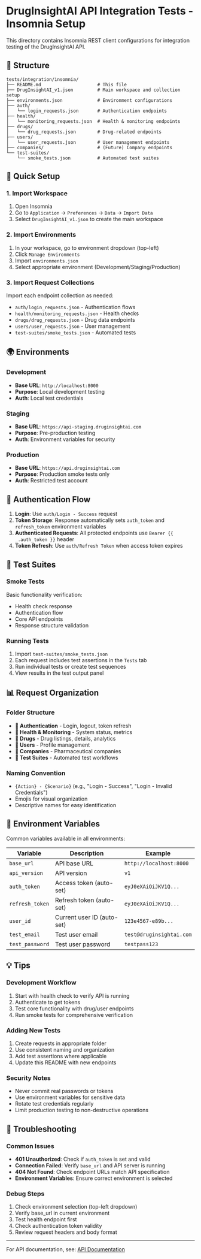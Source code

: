 # DrugInsightAI API Integration Tests - Insomnia Setup

This directory contains Insomnia REST client configurations for integration testing of the DrugInsightAI API.

## 📁 Structure

```
tests/integration/insomnia/
├── README.md                     # This file
├── DrugInsightAI_v1.json         # Main workspace and collection setup
├── environments.json             # Environment configurations
├── auth/
│   └── login_requests.json       # Authentication endpoints
├── health/
│   └── monitoring_requests.json  # Health & monitoring endpoints
├── drugs/
│   └── drug_requests.json        # Drug-related endpoints
├── users/
│   └── user_requests.json        # User management endpoints
├── companies/                    # (Future) Company endpoints
└── test-suites/
    └── smoke_tests.json          # Automated test suites
```

## 🚀 Quick Setup

### 1. Import Workspace
1. Open Insomnia
2. Go to `Application` → `Preferences` → `Data` → `Import Data`
3. Select `DrugInsightAI_v1.json` to create the main workspace

### 2. Import Environments
1. In your workspace, go to environment dropdown (top-left)
2. Click `Manage Environments`
3. Import `environments.json`
4. Select appropriate environment (Development/Staging/Production)

### 3. Import Request Collections
Import each endpoint collection as needed:
- `auth/login_requests.json` - Authentication flows
- `health/monitoring_requests.json` - Health checks
- `drugs/drug_requests.json` - Drug data endpoints
- `users/user_requests.json` - User management
- `test-suites/smoke_tests.json` - Automated tests

## 🌍 Environments

### Development
- **Base URL**: `http://localhost:8000`
- **Purpose**: Local development testing
- **Auth**: Local test credentials

### Staging
- **Base URL**: `https://api-staging.druginsightai.com`
- **Purpose**: Pre-production testing
- **Auth**: Environment variables for security

### Production
- **Base URL**: `https://api.druginsightai.com`
- **Purpose**: Production smoke tests only
- **Auth**: Restricted test account

## 🔐 Authentication Flow

1. **Login**: Use `auth/Login - Success` request
2. **Token Storage**: Response automatically sets `auth_token` and `refresh_token` environment variables
3. **Authenticated Requests**: All protected endpoints use `Bearer {{ _.auth_token }}` header
4. **Token Refresh**: Use `auth/Refresh Token` when access token expires

## 🧪 Test Suites

### Smoke Tests
Basic functionality verification:
- Health check response
- Authentication flow
- Core API endpoints
- Response structure validation

### Running Tests
1. Import `test-suites/smoke_tests.json`
2. Each request includes test assertions in the `Tests` tab
3. Run individual tests or create test sequences
4. View results in the test output panel

## 📊 Request Organization

### Folder Structure
- **🔐 Authentication** - Login, logout, token refresh
- **🏥 Health & Monitoring** - System status, metrics
- **💊 Drugs** - Drug listings, details, analytics
- **👤 Users** - Profile management
- **🏢 Companies** - Pharmaceutical companies
- **🧪 Test Suites** - Automated test workflows

### Naming Convention
- `{Action} - {Scenario}` (e.g., "Login - Success", "Login - Invalid Credentials")
- Emojis for visual organization
- Descriptive names for easy identification

## 🔧 Environment Variables

Common variables available in all environments:

| Variable | Description | Example |
|----------|-------------|---------|
| `base_url` | API base URL | `http://localhost:8000` |
| `api_version` | API version | `v1` |
| `auth_token` | Access token (auto-set) | `eyJ0eXAiOiJKV1Q...` |
| `refresh_token` | Refresh token (auto-set) | `eyJ0eXAiOiJKV1Q...` |
| `user_id` | Current user ID (auto-set) | `123e4567-e89b...` |
| `test_email` | Test user email | `test@druginsightai.com` |
| `test_password` | Test user password | `testpass123` |

## 💡 Tips

### Development Workflow
1. Start with health check to verify API is running
2. Authenticate to get tokens
3. Test core functionality with drug/user endpoints
4. Run smoke tests for comprehensive verification

### Adding New Tests
1. Create requests in appropriate folder
2. Use consistent naming and organization
3. Add test assertions where applicable
4. Update this README with new endpoints

### Security Notes
- Never commit real passwords or tokens
- Use environment variables for sensitive data
- Rotate test credentials regularly
- Limit production testing to non-destructive operations

## 🐛 Troubleshooting

### Common Issues
- **401 Unauthorized**: Check if `auth_token` is set and valid
- **Connection Failed**: Verify `base_url` and API server is running
- **404 Not Found**: Check endpoint URLs match API specification
- **Environment Variables**: Ensure correct environment is selected

### Debug Steps
1. Check environment selection (top-left dropdown)
2. Verify base_url in current environment
3. Test health endpoint first
4. Check authentication token validity
5. Review request headers and body format

---

For API documentation, see: [API Documentation](../../../services/api/README.md)
